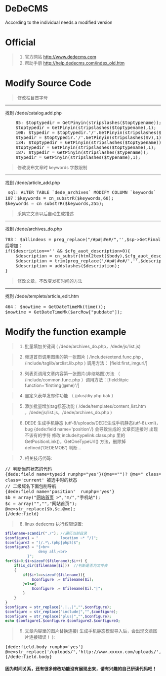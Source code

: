 # DeDeCMS
According to the individual needs a modified version

# Official
> 1. 官方网站  http://www.dedecms.com
> 2. 帮助手册	http://help.dedecms.com/index_old.htm

# Modify Source Code

> 修改栏目首字母

____


<p> 找到 /dede/catalog.add.php </p>

<pre>
	85: $toptypedir = GetPinyin(stripslashes($toptypename));
	$toptypedir = GetPinyin(stripslashes($toptypename),1);
	108: $typedir = $toptypedir.'/'.GetPinyin(stripslashes($v));
	$typedir = $toptypedir.'/'.GetPinyin(stripslashes($v),1);
	134: $toptypedir = GetPinyin(stripslashes($toptypename));
	$toptypedir = GetPinyin(stripslashes($toptypename),1);
	187: $typedir = GetPinyin(stripslashes($typename));
	$typedir = GetPinyin(stripslashes($typename),1); 
</pre>


> 修改发布文章时 keywords 字数限制

____

找到 /dede/article_add.php

<pre> sql: ALTER TABLE `dede_archives` MODIFY COLUMN `keywords`  char(255)
107：$keywords = cn_substrR($keywords,60);
$keywords = cn_substrR($keywords,255);
</pre>

> 采集完文章以后自动生成描述

____
找到 /dede/archives_do.php

<pre>
783： $allindexs = preg_replace("/#p#|#e#/",'',$sp->GetFinallyIndex());
后增加：
if($description=='' && $cfg_auot_description>0){
    $description = cn_substr(html2text($body),$cfg_auot_description);
    $description = trim(preg_replace('/#p#|#e#/','',$description));
    $description = addslashes($description);
}
</pre>

> 修改文章，不改变发布时间的方法

____

找到 /dede/templets/article_edit.htm
<pre>
464： $nowtime = GetDateTimeMk(time());
$nowtime = GetDateTimeMk($arcRow["pubdate"]);
</pre>


# Modify the function example
>1. 批量填加关键词 ( /dede/archives_do.php，/dede/js/list.js)

>2. 频道首页调用图集的第一张图片 ( /include/extend.func.php , /include/taglib/arclist.lib.php ) 调用方法： [field:first_imgurl/] 

>3. 列表页调用文章内容第一张图片(非缩略图)方法 （ /include/common.func.php ）调用方法：[field:litpic function='firstimg(@me)'/] 

>4. 自定义表单发邮件功能 （ /plus/diy.php.bak ）

>5. 添加批量增加tag标签功能 ( /dede/templates/content_list.htm ，/dede/js/list.js，/dede/archives_do.php )

>6. DEDE 生成手机静态 (utf-8/uploads/DEDE生成手机静态(utf-8).xml)，bug {dede:field name='position'/}
会导致生成的 文章页连接时 出现不该有的字符
修改 include/typelink.class.php 里的 GetPositionLink()，GetOneTypeUrl() 方法，删除掉 defined('DEDEMOB') 判断...

>7. 相关技巧代码:

<pre>
// 判断当前状态的代码
{dede:field name=typeid runphp="yes"}(@me=="")? @me=" class='current' ":@me="";{/dede:field}>
class='current' 被选中时的状态
// 二级域名下面包削导航
{dede:field name='position'  runphp='yes'}
$b = array("<a href='http://www.xxxx.com/'>网站首页</a> >","m/","手机站");
$c = array("","","网站首页");
@me=str_replace($b,$c,@me); 
{/dede:field}
</pre>

>8. linux dedecms 执行权限设置:

```php
$filename=scandir("./"); //遍历当前目录
$configure1 = "          location ~* ^/(";
$configure2 = ")/.*\.(php|php5)$";
$configure3 = "{<br>		
               deny all;<br>
          }";
for($i=0;$i<sizeof($filename);$i++) {
	if(is_dir($filename[$i]))  //判断是否为文件夹
	{  
		if($i+1==sizeof($filename)){
			$configure .= $filename[$i]; 
		}else{
			$configure .= $filename[$i]."|";
		}
	}
}
$configure = str_replace(".|..|","",$configure);
$configure = str_replace("include|","",$configure);
$configure = str_replace("plus|","",$configure);
echo $configure1.$configure.$configure2.$configure3;
```

>9. 文章内容里的图片替换连接( 生成手机静态模型导入后，会出现文章图片连接错误！ ):
<pre>
{dede:field.body runphp='yes'}
@me=str_replace('/uploads/','http://www.xxxxx.com/uploads/',@me); 
{/dede:field.body}
</pre>

#### 因为时间关系，还有很多修改功能没有展现出来，请有兴趣的自己研读代码吧！